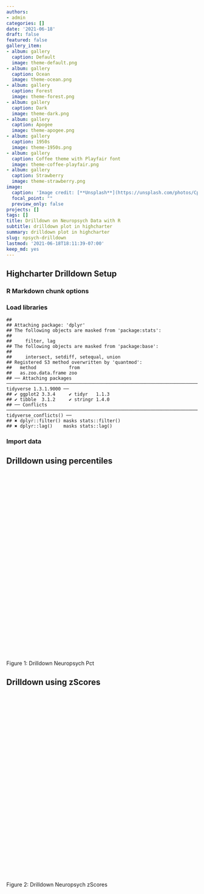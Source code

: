 ```yaml
---
authors:
- admin
categories: []
date: '2021-06-18'
draft: false
featured: false
gallery_item:
- album: gallery
  caption: Default
  image: theme-default.png
- album: gallery
  caption: Ocean
  image: theme-ocean.png
- album: gallery
  caption: Forest
  image: theme-forest.png
- album: gallery
  caption: Dark
  image: theme-dark.png
- album: gallery
  caption: Apogee
  image: theme-apogee.png
- album: gallery
  caption: 1950s
  image: theme-1950s.png
- album: gallery
  caption: Coffee theme with Playfair font
  image: theme-coffee-playfair.png
- album: gallery
  caption: Strawberry
  image: theme-strawberry.png
image:
  caption: 'Image credit: [**Unsplash**](https://unsplash.com/photos/CpkOjOcXdUY)'
  focal_point: ""
  preview_only: false
projects: []
tags: []
title: Drilldown on Neuropsych Data with R
subtitle: drilldown plot in highcharter
summary: drilldown plot in highcharter
slug: npsych-drilldown
lastmod: '2021-06-18T18:11:39-07:00'
keep_md: yes
---
```


<script src="{{< blogdown/postref >}}index.en_files/htmlwidgets/htmlwidgets.js"></script>
<script src="{{< blogdown/postref >}}index.en_files/pymjs/pym.v1.js"></script>
<script src="{{< blogdown/postref >}}index.en_files/widgetframe-binding/widgetframe.js"></script>
<script src="{{< blogdown/postref >}}index.en_files/htmlwidgets/htmlwidgets.js"></script>
<script src="{{< blogdown/postref >}}index.en_files/pymjs/pym.v1.js"></script>
<script src="{{< blogdown/postref >}}index.en_files/widgetframe-binding/widgetframe.js"></script>

## Highcharter Drilldown Setup

### R Markdown chunk options

### Load libraries

    ## 
    ## Attaching package: 'dplyr'
    ## The following objects are masked from 'package:stats':
    ## 
    ##     filter, lag
    ## The following objects are masked from 'package:base':
    ## 
    ##     intersect, setdiff, setequal, union
    ## Registered S3 method overwritten by 'quantmod':
    ##   method            from
    ##   as.zoo.data.frame zoo
    ## ── Attaching packages ────────────────────────────────────────────────────────────────────────────────────────────────────────────────────────────────────────────────────── tidyverse 1.3.1.9000 ──
    ## ✔ ggplot2 3.3.4     ✔ tidyr   1.1.3
    ## ✔ tibble  3.1.2     ✔ stringr 1.4.0
    ## ── Conflicts ────────────────────────────────────────────────────────────────────────────────────────────────────────────────────────────────────────────────────────────── tidyverse_conflicts() ──
    ## ✖ dplyr::filter() masks stats::filter()
    ## ✖ dplyr::lag()    masks stats::lag()

### Import data

## Drilldown using percentiles

<div class="figure">

<div id="htmlwidget-1" style="width:100%;height:480px;" class="widgetframe html-widget"></div>
<script type="application/json" data-for="htmlwidget-1">{"x":{"url":"index.en_files/figure-html//widgets/widget_drillp.html","options":{"xdomain":"*","allowfullscreen":false,"lazyload":false}},"evals":[],"jsHooks":[]}</script>
<p class="caption">
Figure 1: Drilldown Neuropsych Pct
</p>

</div>

## Drilldown using zScores

<div class="figure">

<div id="htmlwidget-2" style="width:100%;height:480px;" class="widgetframe html-widget"></div>
<script type="application/json" data-for="htmlwidget-2">{"x":{"url":"index.en_files/figure-html//widgets/widget_drillz.html","options":{"xdomain":"*","allowfullscreen":false,"lazyload":false}},"evals":[],"jsHooks":[]}</script>
<p class="caption">
Figure 2: Drilldown Neuropsych zScores
</p>

</div>
